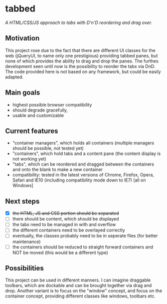 tabbed
======
*A HTML/CSS/JS approach to tabs with D'n'D reordering and drag over.*

Motivation
----------
This project rose due to the fact that there are different UI classes for the web (jQueryUI, to name only one prestigious) providing tabbed panes, but none of which provides the ability to drag and drop the panes. The furthes development seen until now is the possibility to reorder the tabs via DnD.
The code provided here is not based on any framework, but could be easily adapted.

Main goals
----------
- highest possible browser compatibility
- should degrade gracefully,
- usable and customizable

Current features
----------------
- "container managers", which holds all containers (multiple managers should be possible, not tested yet)
- "containers", which hold tabs and a content pane (the content display is not working yet)
- "tabs", which can be reordered and dragged between the containers and onto the blank to make a new container
- compatibility: tested in the latest versions of Chrome, Firefox, Opera, Safari and IE10 (including compatibility mode down to IE7) [all on Windows]

Next steps
----------
- [x] ~~the HTML, JS and CSS portion should be separated~~
- [ ] there should be content, which should be displayed
- [ ] the tabs need to be managed in with and overflow
- [ ] the different containers need to be overlayed correctly
- [ ] eventually, the classes probably need to be in seperate files (for better maintenance)
- [ ] the containers should be reduced to straight forward containers and NOT be moved (this would be a different type)

Possibilities
-------------
This project can be used in different manners. I can imagine draggable toolbars, which are dockable and can be brought together via drag and drop.
Another variant is to focus on the "window" concept, and focus on the container concept, providing different classes like windows, toolbars etc.
